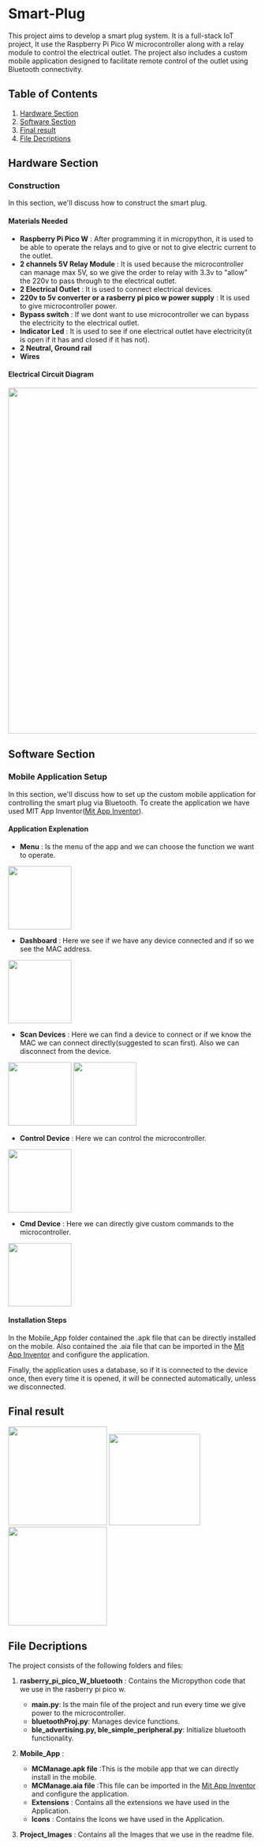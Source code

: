 # Smart-Plug
 This project aims to develop a smart plug system. It is a full-stack IoT project, It use the Raspberry Pi Pico W microcontroller along with a relay module to control the electrical outlet. The project also includes a custom mobile application designed to facilitate remote control of the outlet using Bluetooth connectivity.

## Table of Contents

1. [Hardware Section](#Hardware-Section)
2. [Software Section](#Software-Section)
3. [Final result](#Final-result)
4. [File Decriptions](#File-Decriptions)

## Hardware Section
### Construction
In this section, we'll discuss how to construct the smart plug.

#### Materials Needed
- **Raspberry Pi Pico W** : After programming it in micropython, it is used to be able to operate the relays and to give or not to give electric current to the outlet.
- **2 channels 5V Relay Module** : It is used because the microcontroller can manage max 5V, so we give the order to relay with 3.3v to "allow" the 220v to pass through to the electrical outlet.
- **2 Electrical Outlet** : It is used to connect electrical devices.
- **220v to 5v converter or a rasberry pi pico w power supply** : It is used to give microcontroller power.
- **Bypass switch**  : If we dont want to use microcontroller we can bypass the electricity to the electrical outlet.
- **Indicator Led** : It is used to see if one electrical outlet have electricity(it is open if it has and closed if it has not).
- **2 Neutral, Ground rail**
- **Wires**

#### Electrical Circuit Diagram
<img src="Project_Images/smart plug scematic.jpg" width="700"/>

## Software Section
### Mobile Application Setup
In this section, we'll discuss how to set up the custom mobile application for controlling the smart plug via Bluetooth. To create the application we have used MIT App Inventor([Mit App Inventor](https://appinventor.mit.edu/)). 

#### Application Explenation
- **Menu** : Is the menu of the app and we can choose the function we want to operate.

<img src="Project_Images/Mobile_App_screenshots/menu.jpg" width="128"/>

- **Dashboard** : Ηere we see if we have any device connected and if so we see the MAC address.

<img src="Project_Images/Mobile_App_screenshots/dashboard.jpg" width="128"/>

- **Scan Devices** : Ηere we can find a device to connect or if we know the MAC we can connect directly(suggested to scan first). Also we can disconnect from the device.

<img src="Project_Images/Mobile_App_screenshots/connect_to_device.jpg" width="128"/>  <img src="Project_Images/Mobile_App_screenshots/list_of_scan_devices.jpg" width="128"/>

- **Control Device** : Ηere we can control the microcontroller.

<img src="Project_Images/Mobile_App_screenshots/control_device.jpg" width="128"/>

- **Cmd Device** : Here we can directly give custom commands to the microcontroller.

<img src="Project_Images/Mobile_App_screenshots/cmd_of_the_device.jpg" width="128"/>

#### Installation Steps
In the Mobile_App folder contained the .apk file that can be directly installed on the mobile. Also contained the .aia file that can be imported in the [Mit App Inventor](https://appinventor.mit.edu/) and configure the application.

Finally, the application uses a database, so if it is connected to the device once, then every time it is opened, it will be connected automatically, unless we disconnected.

## Final result
<img src="Project_Images/Completed_smart_plug/smart_plug_open.jpg" width="200"/>  <img src="Project_Images/Completed_smart_plug/smart_plug_open2.jpg" width="185"/>  <img src="Project_Images/Completed_smart_plug/smart_plug_closed.jpg" width="200"/>

## File Decriptions

The project consists of the following folders and files:
1. **rasberry_pi_pico_W_bluetooth** : Contains the Micropython code that we use in the rasberry pi pico w.
    - **main.py**: Is the main file of the project and run every time we give power to the microcontroller.
    - **bluetoothProj.py**: Manages device functions.
    - **ble_advertising.py, ble_simple_peripheral.py**: Initialize bluetooth functionality.

2. **Mobile_App** : 
    - **MCManage.apk file** :This is the mobile app that we can directly install in the mobile.
    - **MCManage.aia file** :This file can be imported in the [Mit App Inventor](https://appinventor.mit.edu/) and configure the application.
    - **Extensions** : Contains all the extensions we have used in the Application.
    - **Icons** : Contains the Icons we have used in the Application.
3. **Project_Images** : Contains all the Images that we use in the readme file.


